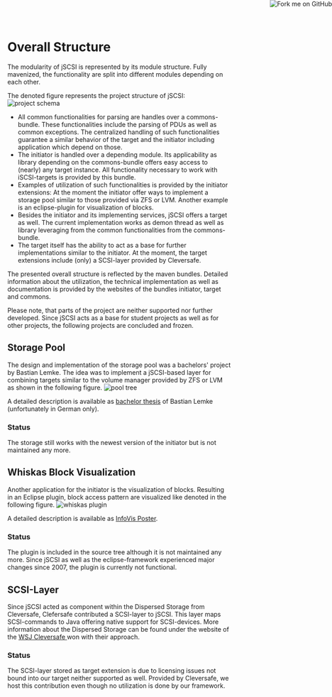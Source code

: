 <a href="https://github.com/disy/jSCSI"><img style="position: absolute; top: 0; right: 0; border: 0;" src="https://s3.amazonaws.com/github/ribbons/forkme_right_green_007200.png" alt="Fork me on GitHub"/></a>

# Overall Structure

The modularity of jSCSI is represented by its module structure. Fully mavenized, the functionality are split into different modules depending on each other.

The denoted figure represents the project structure of jSCSI:
![project schema](images/projectschema.svg)

* All common functionalities for parsing are handles over a commons-bundle. These functionalities include the parsing of PDUs as well as common exceptions. The centralized handling of such functionalities guarantee a similar behavior of the target and the initiator including application which depend on those.
* The initiator is handled over a depending module. Its applicability as library depending on the commons-bundle offers easy access to (nearly) any target instance. All functionality necessary to work with iSCSI-targets is provided by this bundle.
* Examples of utilization of such functionalities is provided by the initiator extensions: At the moment the initiator offer ways to implement a storage pool similar to those provided via ZFS or LVM. Another example is an eclipse-plugin for visualization of blocks.
* Besides the initiator and its implementing services, jSCSI offers a target as well. The current implementation works as demon thread as well as library leveraging from the common functionalities from the commons-bundle.
* The target itself has the ability to act as a base for further implementations similar to the initiator. At the moment, the target extensions include (only) a SCSI-layer provided by Cleversafe.

The presented overall structure is reflected by the maven bundles. Detailed information about the utilization, the technical implementation as well as documentation is provided by the websites of the bundles initiator, target and commons.

Please note, that parts of the project are neither supported nor further developed. Since jSCSI acts as a base for student projects as well as for other projects, the following projects are concluded and frozen.

## Storage Pool

The design and implementation of the storage pool was a bachelors' project by Bastian Lemke. The idea was to implement a jSCSI-based layer for combining targets similar to the volume manager provided by ZFS or LVM as shown in the following figure. ![pool tree ](images/pool-tree.svg)

A detailed description is available as [bachelor thesis](http://nbn-resolving.de/urn:nbn:de:bsz:352-opus-58078) of Bastian Lemke (unfortunately in German only).

### Status

The storage still works with the newest version of the initiator but is not maintained any more.

## Whiskas Block Visualization

Another application for the initiator is the visualization of blocks. Resulting in an Eclipse plugin, block access pattern are visualized like denoted in the following figure. ![whiskas plugin](images/fullscreen2.png)

A detailed description is available as [InfoVis Poster](http://nbn-resolving.de/urn:nbn:de:bsz:352-opus-69096).

### Status

The plugin is included in the source tree although it is not maintained any more. Since jSCSI as well as the eclipse-framework experienced major changes since 2007, the plugin is currently not functional.

## SCSI-Layer

Since jSCSI acted as component within the Dispersed Storage from Cleversafe, Clefersafe contributed a SCSI-layer to jSCSI. This layer maps SCSI-commands to Java offering native support for SCSI-devices. More information about the Dispersed Storage can be found under the website of the [WSJ Cleversafe ](http://online.wsj.com/article/SB122227003788371453.html) won with their approach.

### Status

The SCSI-layer stored as target extension is due to licensing issues not bound into our target neither supported as well. Provided by Cleversafe, we host this contribution even though no utilization is done by our framework.
